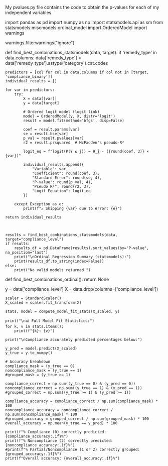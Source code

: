 My pvalues.py file contains the code to obtain the p-values for each of my independent variables. 

import pandas as pd
import numpy as np
import statsmodels.api as sm
from statsmodels.miscmodels.ordinal_model import OrderedModel
import warnings

warnings.filterwarnings("ignore")

def find_best_combinations_statsmodels(data, target):
    if 'remedy_type' in data.columns:
        data['remedy_type'] = data['remedy_type'].astype('category').cat.codes

    predictors = [col for col in data.columns if col not in [target, 'compliance_binary']]
    individual_results = []

    for var in predictors:
        try:
            X = data[[var]]
            y = data[target]

            # Ordered logit model (logit link)
            model = OrderedModel(y, X, distr='logit')
            result = model.fit(method='bfgs', disp=False)

            coef = result.params[var]
            se = result.bse[var]
            p_val = result.pvalues[var]
            r2 = result.prsquared  # McFadden's pseudo-R²

            logit_eq = f"logit(P(Y ≤ j)) = θ_j - ({round(coef, 3)} × {var})"

            individual_results.append({
                "Variable": var,
                "Coefficient": round(coef, 3),
                "Standard Error": round(se, 4),
                "P-value": round(p_val, 4),
                "Pseudo R²": round(r2, 3),
                "Logit Equation": logit_eq
            })

        except Exception as e:
            print(f"⚠️ Skipping {var} due to error: {e}")

    return individual_results



    results = find_best_combinations_statsmodels(data, target="compliance_level")
    if results:
        results_df = pd.DataFrame(results).sort_values(by="P-value", na_position="last")
        print("\nOrdinal Regression Summary (statsmodels):")
        print(results_df.to_string(index=False))
    else:
        print("No valid models returned.")


def find_best_combinations_ordinal():
    return None


y = data['compliance_level']
    X = data.drop(columns=['compliance_level'])

    scaler = StandardScaler()
    X_scaled = scaler.fit_transform(X)

    stats, model = compute_model_fit_stats(X_scaled, y)

    print("\n📊 Full Model Fit Statistics:")
    for k, v in stats.items():
        print(f"{k}: {v}")

    print("\nCompliance accurately predicted percentages below:")

    y_pred = model.predict(X_scaled)
    y_true = y.to_numpy()

    # Accuracy breakdown
    compliance_mask = (y_true == 0)
    noncompliance_mask = (y_true == 1)
    #grouped_mask = (y_true >= 1)

    compliance_correct = np.sum((y_true == 0) & (y_pred == 0))
    noncompliance_correct = np.sum((y_true == 1) & (y_pred == 1))
    #grouped_correct = np.sum((y_true >= 1) & (y_pred >= 1))

    compliance_accuracy = compliance_correct / np.sum(compliance_mask) * 100
    noncompliance_accuracy = noncompliance_correct / np.sum(noncompliance_mask) * 100
    #grouped_accuracy = grouped_correct / np.sum(grouped_mask) * 100
    overall_accuracy = np.mean(y_true == y_pred) * 100

    print(f"% Compliance (0) correctly predicted: {compliance_accuracy:.1f}%")
    print(f"% Noncompliance (2) correctly predicted: {noncompliance_accuracy:.1f}%")
    #print(f"% Partial/Noncompliance (1 or 2) correctly grouped: {grouped_accuracy:.1f}%")
    print(f"Overall accuracy: {overall_accuracy:.1f}%")

